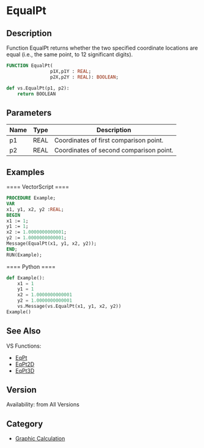 # EqualPt

## Description
Function EqualPt returns whether the two specified coordinate locations are equal (i.e., the same point, to 12 significant digits).

```pascal
FUNCTION EqualPt(
				p1X,p1Y : REAL;
				p2X,p2Y : REAL): BOOLEAN;
```

```python
def vs.EqualPt(p1, p2):
    return BOOLEAN
```

## Parameters
|Name|Type|Description|
|---|---|---|
|p1|REAL|Coordinates of first comparison point.|
|p2|REAL|Coordinates of second comparison point.|

## Examples
==== VectorScript ====
```pascal
PROCEDURE Example;
VAR
x1, y1, x2, y2 :REAL;
BEGIN
x1 := 1;
y1 := 1;
x2 := 1.0000000000001;
y2 := 1.0000000000001;
Message(EqualPt(x1, y1, x2, y2));
END;
RUN(Example);
```
==== Python ====
```python
def Example():
	x1 = 1
	y1 = 1
	x2 = 1.0000000000001
	y2 = 1.0000000000001
	vs.Message(vs.EqualPt(x1, y1, x2, y2))
Example()
```

## See Also
VS Functions:
* [EqPt](EqPt.md)
* [EqPt2D](EqPt2D.md)
* [EqPt3D](EqPt3D.md)

## Version
Availability: from All Versions

## Category
* [Graphic Calculation](../Categories/Graphic%20Calculation.md)
